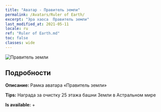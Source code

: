 ```yaml
---
title: "Аватар - Правитель земли"
permalink: /Avatars/Ruler of Earth/
excerpt: "Эра хаоса  Правитель земли"
last_modified_at: 2021-05-11
locale: ru
ref: "Ruler of Earth.md"
toc: false
classes: wide
---
```

 ![Правитель земли](/images/a/avatarFrame_40.png)

## Подробности

 **Описание:** Рамка аватара «Правитель земли» 

 **Tips:** Награда за очистку 25 этажа башни Земли в Астральном мире 

 **Is available:**  + 

